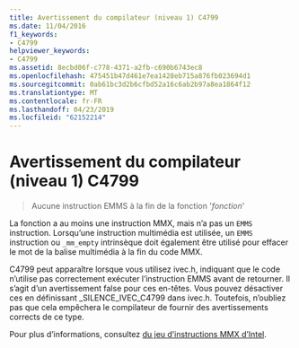 ```yaml
---
title: Avertissement du compilateur (niveau 1) C4799
ms.date: 11/04/2016
f1_keywords:
- C4799
helpviewer_keywords:
- C4799
ms.assetid: 8ecbd06f-c778-4371-a2fb-c690b6743ec8
ms.openlocfilehash: 475451b47d461e7ea1428eb715a876fb023694d1
ms.sourcegitcommit: 0ab61bc3d2b6cfbd52a16c6ab2b97a8ea1864f12
ms.translationtype: MT
ms.contentlocale: fr-FR
ms.lasthandoff: 04/23/2019
ms.locfileid: "62152214"
---
```

# <a name="compiler-warning-level-1-c4799"></a>Avertissement du compilateur (niveau 1) C4799

> Aucune instruction EMMS à la fin de la fonction '*fonction*'

La fonction a au moins une instruction MMX, mais n’a pas un `EMMS` instruction. Lorsqu’une instruction multimédia est utilisée, un `EMMS` instruction ou `_mm_empty` intrinsèque doit également être utilisé pour effacer le mot de la balise multimédia à la fin du code MMX.

C4799 peut apparaître lorsque vous utilisez ivec.h, indiquant que le code n’utilise pas correctement exécuter l’instruction EMMS avant de retourner. Il s’agit d’un avertissement false pour ces en-têtes. Vous pouvez désactiver ces en définissant _SILENCE_IVEC_C4799 dans ivec.h. Toutefois, n’oubliez pas que cela empêchera le compilateur de fournir des avertissements corrects de ce type.

Pour plus d’informations, consultez [du jeu d’instructions MMX d’Intel](../../assembler/inline/intel-s-mmx-instruction-set.md).